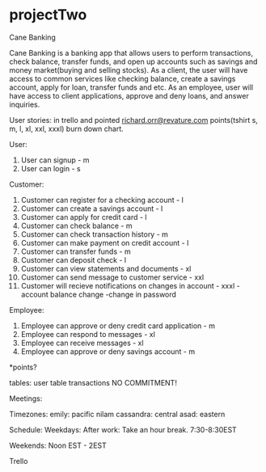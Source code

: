 # projectTwo

Cane Banking

Cane Banking is a banking app that allows users to perform transactions, check balance, transfer funds, and open up accounts such as savings and money market(buying and selling stocks). As a client, the user will have access to common services like checking balance, create a savings account, apply for loan, transfer funds and etc. As an employee, user will have access to client applications, approve and deny loans, and answer inquiries.

User stories:
in trello and pointed
richard.orr@revature.com
points(tshirt s, m, l, xl, xxl, xxxl)
burn down chart.

User:
1) User can signup - m
2) User can login - s

Customer:
1) Customer can register for a checking account - l
2) Customer can create a savings account - l
3) Customer can apply for credit card - l
4) Customer can check balance - m
5) Customer can check transaction history - m
6) Customer can make payment on credit account - l
7) Customer can transfer funds - m
8) Customer can deposit check - l
9) Customer can view statements and documents - xl
10) Customer can send message to customer service - xxl
11) Customer will recieve notifications on changes in account - xxxl
    -account balance change
    -change in password


Employee:

1) Employee can approve or deny credit card application - m
2) Employee can respond to messages - xl
3) Employee can receive messages - xl
4) Employee can approve or deny savings account - m


*points?

tables:
user table
transactions
NO COMMITMENT!


Meetings:

Timezones:
emily: pacific
nilam cassandra: central
asad: eastern

Schedule:
Weekdays:
After work: Take an hour break.
7:30-8:30EST

Weekends:
Noon EST - 2EST

Trello
